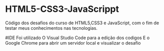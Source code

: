 # HTML5-CSS3-JavaScrippt 
Código dos desafios do curso de HTML5,CSS3 e JavaScript, com o fim de testar
meus conhecimentos nas tecnologias.

#IDE
 Foi utilizado O Visual Studio Code para a edição dos codigos
 E o Google Chrome para abrir um servidor local e visualizar o  desafio
 
 
